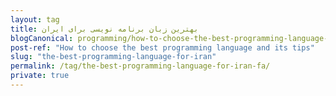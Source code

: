 ```yaml
---
layout: tag
title: بهترین زبان برنامه نویسی برای ایران
blogCanonical: programming/how-to-choose-the-best-programming-language-and-its-tips-fa/
post-ref: "How to choose the best programming language and its tips"
slug: "the-best-programming-language-for-iran"
permalink: /tag/the-best-programming-language-for-iran-fa/
private: true
---
```

